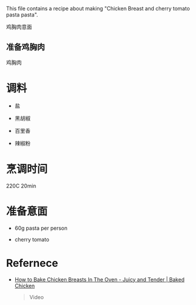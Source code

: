 This file contains a recipe about making "Chicken Breast and cherry tomato pasta pasta".

鸡胸肉意面

## 准备鸡胸肉

鸡胸肉


# 调料

- 盐

- 黑胡椒

- 百里香

- 辣椒粉

# 烹调时间

220C 20min


# 准备意面

- 60g pasta per person

- cherry tomato


# Refernece
- [How to Bake Chicken Breasts In The Oven - Juicy and Tender | Baked Chicken](https://www.youtube.com/watch?v=YAe5jDB5pJ4)

    > Video

